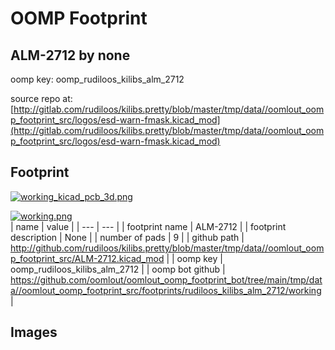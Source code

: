 # OOMP Footprint  
## ALM-2712  by none  
  
oomp key: oomp_rudiloos_kilibs_alm_2712  
  
source repo at: [http://gitlab.com/rudiloos/kilibs.pretty/blob/master/tmp/data//oomlout_oomp_footprint_src/logos/esd-warn-fmask.kicad_mod](http://gitlab.com/rudiloos/kilibs.pretty/blob/master/tmp/data//oomlout_oomp_footprint_src/logos/esd-warn-fmask.kicad_mod)  
## Footprint  
  
[![working_kicad_pcb_3d.png](working_kicad_pcb_3d_600.png)](working_kicad_pcb_3d.png)  
  
[![working.png](working_600.png)](working.png)  
| name | value | 
| --- | --- | 
| footprint name | ALM-2712 | 
| footprint description | None | 
| number of pads | 9 | 
| github path | http://github.com/rudiloos/kilibs.pretty/blob/master/tmp/data//oomlout_oomp_footprint_src/ALM-2712.kicad_mod | 
| oomp key | oomp_rudiloos_kilibs_alm_2712 | 
| oomp bot github | https://github.com/oomlout/oomlout_oomp_footprint_bot/tree/main/tmp/data//oomlout_oomp_footprint_src/footprints/rudiloos_kilibs_alm_2712/working | 
## Images  
